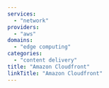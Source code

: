 ```yaml
---
services:
  - "network"
providers:
  - "aws"
domains:
  - "edge computing"
categories: 
  - "content delivery"
title: "Amazon Cloudfront"
linkTitle: "Amazon Cloudfront"
---
```

